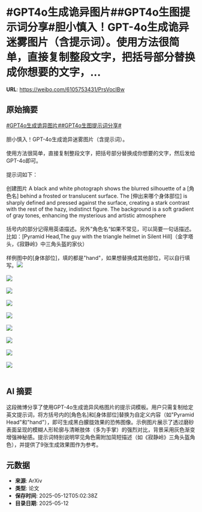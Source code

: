 # #GPT4o生成诡异图片##GPT4o生图提示词分享#胆小慎入！GPT-4o生成诡异迷雾图片（含提示词）。使用方法很简单，直接复制整段文字，把括号部分替换成你想要的文字，...

**URL**: https://weibo.com/6105753431/PrsVocIBw

## 原始摘要

<a href="https://m.weibo.cn/search?containerid=231522type%3D1%26t%3D10%26q%3D%23GPT4o%E7%94%9F%E6%88%90%E8%AF%A1%E5%BC%82%E5%9B%BE%E7%89%87%23&amp;extparam=%23GPT4o%E7%94%9F%E6%88%90%E8%AF%A1%E5%BC%82%E5%9B%BE%E7%89%87%23" data-hide=""><span class="surl-text">#GPT4o生成诡异图片#</span></a><a href="https://m.weibo.cn/search?containerid=231522type%3D1%26t%3D10%26q%3D%23GPT4o%E7%94%9F%E5%9B%BE%E6%8F%90%E7%A4%BA%E8%AF%8D%E5%88%86%E4%BA%AB%23&amp;extparam=%23GPT4o%E7%94%9F%E5%9B%BE%E6%8F%90%E7%A4%BA%E8%AF%8D%E5%88%86%E4%BA%AB%23" data-hide=""><span class="surl-text">#GPT4o生图提示词分享#</span></a><br><br>胆小慎入！GPT-4o生成诡异迷雾图片（含提示词）。<br><br>使用方法很简单，直接复制整段文字，把括号部分替换成你想要的文字，然后发给GPT-4o即可。<br><br>提示词如下：<br><br>创建图片 A black and white photograph shows the blurred silhouette of a [角色名] behind a frosted or translucent surface. The [伸出来哪个身体部位] is sharply defined and pressed against the surface, creating a stark contrast with the rest of the hazy, indistinct figure. The background is a soft gradient of gray tones, enhancing the mysterious and artistic atmosphere<br><br>括号内的部分记得用英语描述。另外”角色名“如果不常见，可以简要一句话描述。比如：[Pyramid Head,The guy with the triangle helmet in Silent Hill]（金字塔头，《寂静岭》中三角头盔的家伙）<br><br>样例图中的[身体部位]，填的都是"hand"，如果想替换成其他部位，可以自行填写。<img style="" src="https://tvax1.sinaimg.cn/large/006Fd7o3gy1i1clzm8qy8j30p00xcq8w.jpg" referrerpolicy="no-referrer"><br><br><img style="" src="https://tvax2.sinaimg.cn/large/006Fd7o3gy1i1clznrc3fj30sg16oe81.jpg" referrerpolicy="no-referrer"><br><br><img style="" src="https://tvax1.sinaimg.cn/large/006Fd7o3gy1i1clztda88j30np0zkx5x.jpg" referrerpolicy="no-referrer"><br><br><img style="" src="https://tvax3.sinaimg.cn/large/006Fd7o3gy1i1clzxeczvj30sg0sgq8h.jpg" referrerpolicy="no-referrer"><br><br><img style="" src="https://tvax3.sinaimg.cn/large/006Fd7o3gy1i1cm06b87pj30m80xc0zv.jpg" referrerpolicy="no-referrer"><br><br><img style="" src="https://tvax3.sinaimg.cn/large/006Fd7o3gy1i1cm0ape7vj30m80xcgqs.jpg" referrerpolicy="no-referrer"><br><br><img style="" src="https://tvax3.sinaimg.cn/large/006Fd7o3gy1i1cm0ivwjrj30sg0sgwki.jpg" referrerpolicy="no-referrer"><br><br><img style="" src="https://tvax4.sinaimg.cn/large/006Fd7o3gy1i1cm0n1cltj30xc0xcaih.jpg" referrerpolicy="no-referrer"><br><br><img style="" src="https://tvax1.sinaimg.cn/large/006Fd7o3gy1i1cm13tkd6j30m80xcdks.jpg" referrerpolicy="no-referrer"><br><br>

## AI 摘要

这段微博分享了使用GPT-4o生成诡异风格图片的提示词模板。用户只需复制给定英文提示词，将方括号内的[角色名]和[身体部位]替换为自定义内容（如"Pyramid Head"和"hand"），即可生成黑白朦胧效果的恐怖图像。示例图片展示了透过磨砂表面呈现的模糊人形轮廓与清晰肢体（多为手掌）的强烈对比，背景采用灰色渐变增强神秘感。提示词特别说明罕见角色需附加简短描述（如《寂静岭》三角头盔角色），并提供了9张生成效果图作为参考。

## 元数据

- **来源**: ArXiv
- **类型**: 论文
- **保存时间**: 2025-05-12T05:02:38Z
- **目录日期**: 2025-05-12
